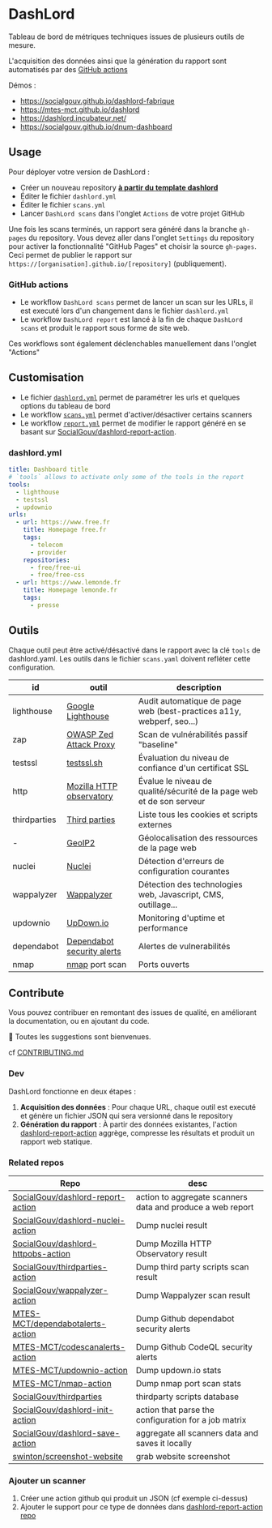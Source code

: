 # DashLord

Tableau de bord de métriques techniques issues de plusieurs outils de mesure.

L'acquisition des données ainsi que la génération du rapport sont automatisés par des [GitHub actions](https://github.com/features/actions)

Démos :
 - https://socialgouv.github.io/dashlord-fabrique
 - https://mtes-mct.github.io/dashlord
 - https://dashlord.incubateur.net/
 - https://socialgouv.github.io/dnum-dashboard
 
## Usage

Pour déployer votre version de DashLord :

- Créer un nouveau repository [**à partir du template dashlord**](https://github.com/SocialGouv/dashlord)
- Éditer le fichier `dashlord.yml`
- Éditer le fichier `scans.yml`
- Lancer `DashLord scans` dans l'onglet `Actions` de votre projet GitHub

Une fois les scans terminés, un rapport sera généré dans la branche `gh-pages` du repository. Vous devez aller dans l'onglet `Settings` du repository pour activer la fonctionnalité "GitHub Pages" et choisir la source `gh-pages`. Ceci permet de publier le rapport sur `https://[organisation].github.io/[repository]` (publiquement).

### GitHub actions

- Le workflow `DashLord scans` permet de lancer un scan sur les URLs, il est executé lors d'un changement dans le fichier `dashlord.yml`
- Le workflow `DashLord report` est lancé à la fin de chaque `DashLord scans` et produit le rapport sous forme de site web.

Ces workflows sont également déclenchables manuellement dans l'onglet "Actions"

## Customisation

- Le fichier [`dashlord.yml`](./dashlord.yml) permet de paramétrer les urls et quelques options du tableau de bord
- Le workflow [`scans.yml`](./github/workflows/scans.yml) permet d'activer/désactiver certains scanners
- Le workflow [`report.yml`](./github/workflows/report.yml) permet de modifier le rapport généré en se basant sur [SocialGouv/dashlord-report-action](https://github.com/SocialGouv/dashlord-report-action).

### dashlord.yml

```yml
title: Dashboard title
# `tools` allows to activate only some of the tools in the report
tools:
  - lighthouse
  - testssl
  - updownio
urls:
  - url: https://www.free.fr
    title: Homepage free.fr
    tags:
      - telecom
      - provider
    repositories:
      - free/free-ui
      - free/free-css
  - url: https://www.lemonde.fr
    title: Homepage lemonde.fr
    tags:
      - presse
```

## Outils

Chaque outil peut être activé/désactivé dans le rapport avec la clé `tools` de dashlord.yaml. Les outils dans le fichier `scans.yaml` doivent refléter cette configuration.

| id           | outil                                                                                                                          | description                                                           |
| ------------ | ------------------------------------------------------------------------------------------------------------------------------ | --------------------------------------------------------------------- |
| lighthouse   | [Google Lighthouse](https://developers.google.com/web/tools/lighthouse)                                                        | Audit automatique de page web (best-practices a11y, webperf, seo...)  |
| zap          | [OWASP Zed Attack Proxy](https://www.zaproxy.org/docs/docker/baseline-scan)                                                    | Scan de vulnérabilités passif "baseline"                              |
| testssl      | [testssl.sh](https://testssl.sh)                                                                                               | Évaluation du niveau de confiance d'un certificat SSL                 |
| http         | [Mozilla HTTP observatory](https://www.zaproxy.org/docs/docker/baseline-scan)                                                  | Évalue le niveau de qualité/sécurité de la page web et de son serveur |
| thirdparties | [Third parties](https://github.com/SocialGouv/thirdparties)                                                                    | Liste tous les cookies et scripts externes                            |
| -            | [GeoIP2](https://www.maxmind.com/en/geoip-demo)                                                                                | Géolocalisation des ressources de la page web                         |
| nuclei       | [Nuclei](https://nuclei.projectdiscovery.io)                                                                                   | Détection d'erreurs de configuration courantes                        |
| wappalyzer   | [Wappalyzer](https://www.wappalyzer.com)                                                                                       | Détection des technologies web, Javascript, CMS, outillage...         |
| updownio     | [UpDown.io](https://www.updown.io)                                                                                             | Monitoring d'uptime et performance                                    |
| dependabot   | [Dependabot security alerts](https://docs.github.com/en/code-security/supply-chain-security/about-dependabot-security-updates) | Alertes de vulnerabilités                                             |
| nmap         | [nmap](https://nmap.org/) port scan                                                                                            | Ports ouverts     

## Contribute

Vous pouvez contribuer en remontant des issues de qualité, en améliorant la documentation, ou en ajoutant du code.

🤗 Toutes les suggestions sont bienvenues.

cf [CONTRIBUTING.md](./CONTRIBUTING.md)

### Dev

DashLord fonctionne en deux étapes :

1. **Acquisition des données** : Pour chaque URL, chaque outil est executé et génère un fichier JSON qui sera versionné dans le repository
2. **Génération du rapport** : À partir des données existantes, l'action [dashlord-report-action](https://github.com/SocialGouv/dashlord-report-action) aggrège, compresse les résultats et produit un rapport web statique.

### Related repos

| Repo                                                                                        | desc                                                       |
| ------------------------------------------------------------------------------------------- | ---------------------------------------------------------- |
| [SocialGouv/dashlord-report-action](https://github.com/SocialGouv/dashlord-report-action)   | action to aggregate scanners data and produce a web report |
| [SocialGouv/dashlord-nuclei-action](https://github.com/SocialGouv/dashlord-nuclei-action)   | Dump nuclei result                                         |
| [SocialGouv/dashlord-httpobs-action](https://github.com/SocialGouv/dashlord-httpobs-action) | Dump Mozilla HTTP Observatory result                       |
| [SocialGouv/thirdparties-action](https://github.com/SocialGouv/thirdparties-action)         | Dump third party scripts scan result                       |
| [SocialGouv/wappalyzer-action](https://github.com/SocialGouv/wappalyzer-action)             | Dump Wappalyzer scan result                                |
| [MTES-MCT/dependabotalerts-action](https://github.com/MTES-MCT/dependabotalerts-action)     | Dump Github dependabot security alerts                     |
| [MTES-MCT/codescanalerts-action](https://github.com/MTES-MCT/codescanalerts-action)         | Dump Github CodeQL security alerts                         |
| [MTES-MCT/updownio-action](https://github.com/MTES-MCT/updownio-action)                     | Dump updown.io stats                                       |
| [MTES-MCT/nmap-action](https://github.com/MTES-MCT/nmap-action)                             | Dump nmap port scan stats                                  |
| [SocialGouv/thirdparties](https://github.com/SocialGouv/thirdparties)                       | thirdparty scripts database                                |
| [SocialGouv/dashlord-init-action](https://github.com/SocialGouv/dashlord-report-action)     | action that parse the configuration for a job matrix       |
| [SocialGouv/dashlord-save-action](https://github.com/SocialGouv/dashlord-save-action)       | aggregate all scanners data and saves it locally           |
| [swinton/screenshot-website](https://github.com/swinton/screenshot-website)                 | grab website screenshot                                    |

### Ajouter un scanner

1. Créer une action github qui produit un JSON (cf exemple ci-dessus)
2. Ajouter le support pour ce type de données dans [dashlord-report-action repo](https://github.com/SocialGouv/dashlord-report-action)
